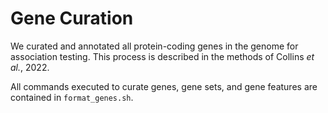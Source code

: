 # Gene Curation  

We curated and annotated all protein-coding genes in the genome for association testing. This process is described in the methods of Collins _et al._, 2022.  

All commands executed to curate genes, gene sets, and gene features are contained in `format_genes.sh`.    
